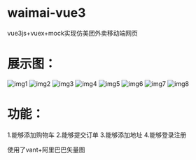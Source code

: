 # waimai-vue3
vue3js+vuex+mock实现仿美团外卖移动端网页
# 展示图：
![img1](https://github.com/ren2112/waimai-vue3/blob/main/%E5%A4%96%E5%8D%96%E9%A1%B9%E7%9B%AE/%E5%B1%95%E7%A4%BA%E5%9B%BE%E7%89%87/img1.png)
![img2](https://github.com/ren2112/waimai-vue3/blob/main/%E5%A4%96%E5%8D%96%E9%A1%B9%E7%9B%AE/%E5%B1%95%E7%A4%BA%E5%9B%BE%E7%89%87/img2.png)
![img3](https://github.com/ren2112/waimai-vue3/blob/main/%E5%A4%96%E5%8D%96%E9%A1%B9%E7%9B%AE/%E5%B1%95%E7%A4%BA%E5%9B%BE%E7%89%87/img3.png)
![img4](https://github.com/ren2112/waimai-vue3/blob/main/%E5%A4%96%E5%8D%96%E9%A1%B9%E7%9B%AE/%E5%B1%95%E7%A4%BA%E5%9B%BE%E7%89%87/img4.png)
![img5](https://github.com/ren2112/waimai-vue3/blob/main/%E5%A4%96%E5%8D%96%E9%A1%B9%E7%9B%AE/%E5%B1%95%E7%A4%BA%E5%9B%BE%E7%89%87/img5.png)
![img6](https://github.com/ren2112/waimai-vue3/blob/main/%E5%A4%96%E5%8D%96%E9%A1%B9%E7%9B%AE/%E5%B1%95%E7%A4%BA%E5%9B%BE%E7%89%87/img6.png)
![img7](https://github.com/ren2112/waimai-vue3/blob/main/%E5%A4%96%E5%8D%96%E9%A1%B9%E7%9B%AE/%E5%B1%95%E7%A4%BA%E5%9B%BE%E7%89%87/img7.png)
![img8](https://github.com/ren2112/waimai-vue3/blob/main/%E5%A4%96%E5%8D%96%E9%A1%B9%E7%9B%AE/%E5%B1%95%E7%A4%BA%E5%9B%BE%E7%89%87/img8.png)

# 功能：
1.能够添加购物车
2.能够提交订单
3.能够添加地址
4.能够登录注册

使用了vant+阿里巴巴矢量图
